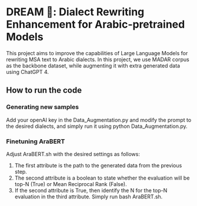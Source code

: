 # DREAM 💭: Dialect Rewriting Enhancement for Arabic-pretrained Models
This project aims to improve the capabilities of Large Language Models for rewriting MSA text to Arabic dialects. In this project, we use MADAR corpus as the backbone dataset, while augmenting it with extra generated data using ChatGPT 4.

## How to run the code
### Generating new samples
Add your openAI key in the Data_Augmentation.py and modify the prompt to the desired dialects, and simply run it using python Data_Augmentation.py.

### Finetuning AraBERT
Adjust AraBERT.sh with the desired settings as follows:
  1) The first attribute is the path to the generated data from the previous step.
  2) The second attribute is a boolean to state whether the evaluation will be top-N (True) or Mean Reciprocal Rank (False).
  3) If the second attribute is True, then identify the N for the top-N evaluation in the third attribute.
Simply run bash AraBERT.sh.

